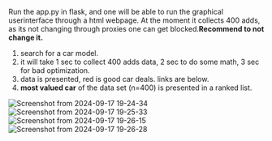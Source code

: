 Run the app.py in flask, and one will be able to run the graphical userinterface through a html webpage. At the moment it collects 400 adds, as its not changing through proxies one can get blocked.**Recommend to not change it.** 

1. search for a car model.
2. it will take 1 sec to collect 400 adds data, 2 sec to do some math, 3 sec for bad optimization.
3. data is presented, red is good car deals. links are below.
4. **most valued car** of the data set (n=400) is presented in a ranked list.

![Screenshot from 2024-09-17 19-24-34](https://github.com/user-attachments/assets/5585eef5-f0aa-4793-9e2c-e39e00a9a2c8)
![Screenshot from 2024-09-17 19-25-33](https://github.com/user-attachments/assets/69f071c4-39fb-46e3-b3f2-ec34932402b8)
![Screenshot from 2024-09-17 19-26-15](https://github.com/user-attachments/assets/0e826859-faa1-41de-bf77-11c38971efc2)
![Screenshot from 2024-09-17 19-26-28](https://github.com/user-attachments/assets/fc7af43c-7ec3-41a9-a868-9e1fd2be6ba9)
